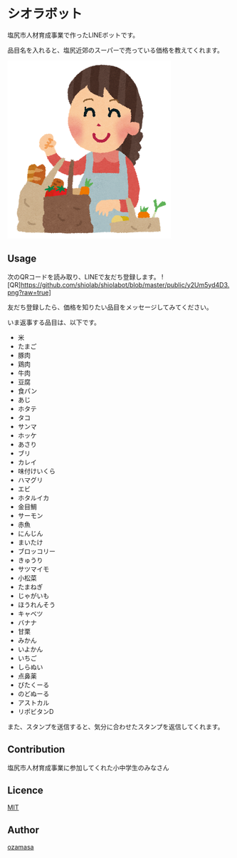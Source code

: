 シオラボット
====

塩尻市人材育成事業で作ったLINEボットです。

品目名を入れると、塩尻近郊のスーパーで売っている価格を教えてくれます。

![shuhu](https://raw.githubusercontent.com/shiolab/shiolabot/master/public/shopping_shufu.png)

## Usage

次のQRコードを読み取り、LINEで友だち登録します。
![QR]https://github.com/shiolab/shiolabot/blob/master/public/y2Um5yd4D3.png?raw=true]

友だち登録したら、価格を知りたい品目をメッセージしてみてください。

いま返事する品目は、以下です。

- 米
- たまご
- 豚肉
- 鶏肉
- 牛肉
- 豆腐
- 食パン
- あじ
- ホタテ
- タコ
- サンマ
- ホッケ
- あさり
- ブリ
- カレイ
- 味付けいくら
- ハマグリ
- エビ
- ホタルイカ
- 金目鯛
- サーモン
- 赤魚
- にんじん
- まいたけ
- ブロッコリー
- きゅうり
- サツマイモ
- 小松菜
- たまねぎ
- じゃがいも
- ほうれんそう
- キャベツ
- バナナ
- 甘栗
- みかん
- いよかん
- いちご
- しらぬい
- 点鼻薬
- びたくーる
- のどぬーる
- アストカル
- リポビタンD

また、スタンプを送信すると、気分に合わせたスタンプを返信してくれます。

## Contribution

塩尻市人材育成事業に参加してくれた小中学生のみなさん

## Licence

[MIT](https://github.com/tcnksm/tool/blob/master/LICENCE)

## Author

[ozamasa](https://github.com/ozamasa)

